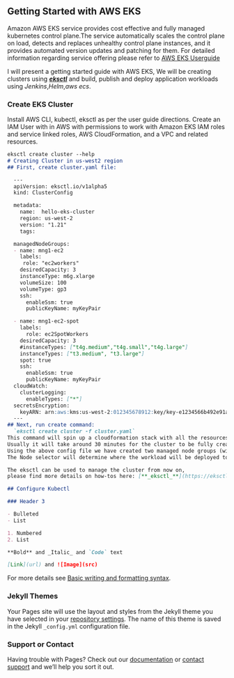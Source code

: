 ## Getting Started with AWS EKS

Amazon AWS EKS service provides cost effective and fully managed kubernetes control plane.The service automatically scales the control plane on load, detects and replaces unhealthy control plane instances, and it provides automated version updates and patching for them. For detailed information regarding service offering please refer to [AWS EKS Userguide](https://docs.aws.amazon.com/eks/latest/userguide/what-is-eks.html?nc2=type_a)

I will present a getting started guide with AWS EKS, We will be creating clusters using [**_eksctl_**](https://eksctl.io/) and build, publish and deploy application workloads using _Jenkins_,_Helm_,_aws ecs_. 

### Create EKS Cluster

Install AWS CLI, kubectl, eksctl as per the user guide directions. Create an IAM User with in AWS with permissions to work with Amazon EKS IAM roles and service linked roles, AWS CloudFormation, and a VPC and related resources.

```markdown
eksctl create cluster --help
# Creating Cluster in us-west2 region
## First, create cluster.yaml file:

  ---
  apiVersion: eksctl.io/v1alpha5
  kind: ClusterConfig

  metadata:
    name:  hello-eks-cluster
    region: us-west-2
    version: "1.21"
    tags:

  managedNodeGroups:
  - name: mng1-ec2
    labels:
     role: "ec2workers"
    desiredCapacity: 3
    instanceType: m6g.xlarge
    volumeSize: 100
    volumeType: gp3
    ssh:
      enableSsm: true
      publicKeyName: myKeyPair

  - name: mng1-ec2-spot
    labels:
      role: ec2SpotWorkers
    desiredCapacity: 3
    #instanceTypes: ["t4g.medium","t4g.small","t4g.large"]
    instanceTypes: ["t3.medium", "t3.large"]
    spot: true
    ssh:
      enableSsm: true
      publicKeyName: myKeyPair
  cloudWatch:
    clusterLogging:
      enableTypes: ["*"]
  secretsEncryption:
    keyARN: arn:aws:kms:us-west-2:012345678912:key/key-e1234566b492e91a45e7e0747f655
  ---
## Next, run create command:
  `eksctl create cluster -f cluster.yaml`
This command will spin up a cloudformation stack with all the resources need to spin up control plan cluster and node groups for data plane. 
Usually it will take around 30 minutes for the cluster to be fully created. Please refer to the user guide for details.
Using the above config file we have created two managed node groups (with on-demand and spot instances) to deploy workloads.
The Node selector will determine where the workload will be deployed to.

The eksctl can be used to manage the cluster from now on, 
please find more details on how-tos here: [**_eksctl_**](https://eksctl.io/) 

## Configure Kubectl

### Header 3

- Bulleted
- List

1. Numbered
2. List

**Bold** and _Italic_ and `Code` text

[Link](url) and ![Image](src)
```

For more details see [Basic writing and formatting syntax](https://docs.github.com/en/github/writing-on-github/getting-started-with-writing-and-formatting-on-github/basic-writing-and-formatting-syntax).

### Jekyll Themes

Your Pages site will use the layout and styles from the Jekyll theme you have selected in your [repository settings](https://github.com/ddabberu/getting-started-with-eks/settings/pages). The name of this theme is saved in the Jekyll `_config.yml` configuration file.

### Support or Contact

Having trouble with Pages? Check out our [documentation](https://docs.github.com/categories/github-pages-basics/) or [contact support](https://support.github.com/contact) and we’ll help you sort it out.
